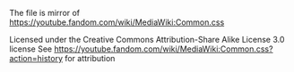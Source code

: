 The file is mirror of https://youtube.fandom.com/wiki/MediaWiki:Common.css

Licensed under the Creative Commons Attribution-Share Alike License 3.0 license
 See https://youtube.fandom.com/wiki/MediaWiki:Common.css?action=history for attribution

